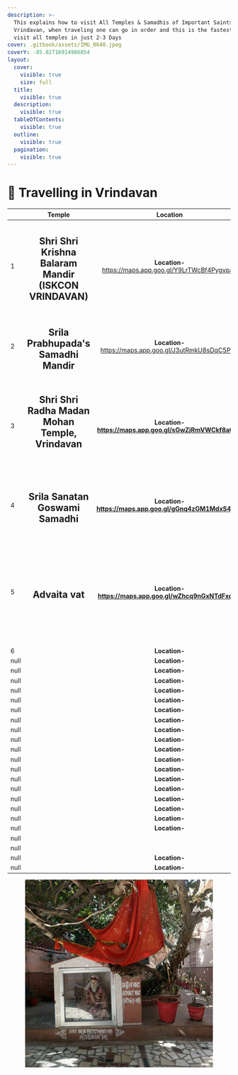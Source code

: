 ```yaml
---
description: >-
  This explains how to visit All Temples & Samadhis of Important Saints in
  Vrindavan, when traveling one can go in order and this is the fastest way to
  visit all temples in just 2-3 Days
cover: .gitbook/assets/IMG_0648.jpeg
coverY: -85.02716914986854
layout:
  cover:
    visible: true
    size: full
  title:
    visible: true
  description:
    visible: true
  tableOfContents:
    visible: true
  outline:
    visible: true
  pagination:
    visible: true
---
```


# 🌳 Travelling in Vrindavan

<table data-card-size="large" data-view="cards"><thead><tr><th data-type="number"></th><th align="center">Temple</th><th align="center">Location </th><th align="center">Deities</th><th align="center">History</th><th data-hidden data-card-cover data-type="files"></th><th data-hidden data-card-target data-type="content-ref"></th></tr></thead><tbody><tr><td>1</td><td align="center"><h2>Shri Shri Krishna Balaram Mandir (ISKCON VRINDAVAN)</h2></td><td align="center"><strong>Location-</strong><br><a href="https://maps.app.goo.gl/Y9LrTWcBf4Pygvpa9">https://maps.app.goo.gl/Y9LrTWcBf4Pygvpa9</a></td><td align="center"><strong>Dities</strong> - <br>Shri Shri Gaur Nitai<br>Shri Shri Krishna Balaram<br>Shri Shri Radha Shyamsundar, <br>Lalita Sakhi &#x26; Vishakha Sakhi</td><td align="center"><strong>Established by -</strong><br>His Divine Grace A.C. Bhaktivedanta Swami Prabhupada(Founder Acharya of ISKCON)<br>on Ram Navami Day, 20 April 1975. </td><td><a href=".gitbook/assets/isk.jpg">isk.jpg</a></td><td><a href="vrindavan/temples-in-vrindavan/shri-shri-krishna-balaram-mandir-iskcon-vrindavan.md">shri-shri-krishna-balaram-mandir-iskcon-vrindavan.md</a></td></tr><tr><td>2</td><td align="center"><h2>Srila Prabhupada's Samadhi Mandir</h2></td><td align="center"><strong>Location-</strong><br><a href="https://maps.app.goo.gl/J3utRmkU8sDqC5P66">https://maps.app.goo.gl/J3utRmkU8sDqC5P66</a></td><td align="center"><strong>Dities</strong> - <br>His Divine Grace A.C. Bhaktivedanta Swami Prabhupada</td><td align="center"><strong>Established by -</strong><br>Disciples of Srila Prabhupada (ISKCON) </td><td><a href=".gitbook/assets/375830429_324003956972750_3005519172630937851_n.jpg">375830429_324003956972750_3005519172630937851_n.jpg</a></td><td></td></tr><tr><td>3</td><td align="center"><h2>Shri Shri Radha Madan Mohan Temple, Vrindavan</h2><p><br></p></td><td align="center"><strong>Location-</strong><br><a href="https://maps.app.goo.gl/sGwZjRmVWCkf8a6ZA"><strong>https://maps.app.goo.gl/sGwZjRmVWCkf8a6ZA</strong></a></td><td align="center"><strong>Dities</strong> - <br>Shri Shri Radha Madan Mohan<br>(Orignally Madan Gopl), <br>Lalita Sakhi &#x26; Vishakha Sakhi<br></td><td align="center"><strong>Established by -</strong><br><strong>Srila</strong> Sanatana Goswami (Disciple of Lord SRI KRISHNA CHAITANYA MAHAPRABHU)<br>in </td><td><a href=".gitbook/assets/image (2).png">image (2).png</a></td><td></td></tr><tr><td>4</td><td align="center"><h2>Srila Sanatan Goswami Samadhi </h2></td><td align="center"><strong>Location-</strong><br><a href="https://maps.app.goo.gl/gGnq4zGM1MdxS45u9"><strong>https://maps.app.goo.gl/gGnq4zGM1MdxS45u9</strong></a></td><td align="center"><strong>Dities</strong> - <br>Srila Sanatan Goswami<br>Granth Samadhi </td><td align="center">Also see on the left of temple, Bhajan Kutir of Srila Sanatan Goswami<img src=".gitbook/assets/image (3).png" alt=""></td><td><a href=".gitbook/assets/image (1).png">image (1).png</a></td><td></td></tr><tr><td>5</td><td align="center"><h2>Advaita vat</h2></td><td align="center"><strong>Location-</strong><br><a href="https://maps.app.goo.gl/wZhcq9nGxNTdFxqN7"><strong>https://maps.app.goo.gl/wZhcq9nGxNTdFxqN7</strong></a></td><td align="center"><strong>Dities</strong> - <br>Advaita Achara <br>Shri Shri Madan Gopal</td><td align="center"><strong>Established by -</strong><br>Advaita Acharya  discovered the original Deity of Madan Mohan in Mahavan-Gokul and served Him here at the base of an old "vat" tree before it was pased to brahmana Chaubhe after that it was passed to Srila Sanatan Goswami </td><td><a href=".gitbook/assets/image (4).png">image (4).png</a></td><td></td></tr><tr><td>6</td><td align="center"></td><td align="center"><strong>Location-</strong><br></td><td align="center"><strong>Dities</strong> - <br></td><td align="center"><strong>Established by -</strong><br></td><td></td><td></td></tr><tr><td>null</td><td align="center"></td><td align="center"><strong>Location-</strong><br></td><td align="center"><strong>Dities</strong> - <br></td><td align="center"><strong>Established by -</strong><br></td><td></td><td></td></tr><tr><td>null</td><td align="center"></td><td align="center"><strong>Location-</strong><br></td><td align="center"><strong>Dities</strong> - <br></td><td align="center"><strong>Established by -</strong><br></td><td></td><td></td></tr><tr><td>null</td><td align="center"></td><td align="center"><strong>Location-</strong><br></td><td align="center"><strong>Dities</strong> - <br></td><td align="center"><strong>Established by -</strong><br></td><td></td><td></td></tr><tr><td>null</td><td align="center"></td><td align="center"><strong>Location-</strong><br></td><td align="center"><strong>Dities</strong> - <br></td><td align="center"><strong>Established by -</strong><br></td><td></td><td></td></tr><tr><td>null</td><td align="center"></td><td align="center"><strong>Location-</strong><br></td><td align="center"><strong>Dities</strong> - <br></td><td align="center"><strong>Established by -</strong><br></td><td></td><td></td></tr><tr><td>null</td><td align="center"></td><td align="center"><strong>Location-</strong><br></td><td align="center"><strong>Dities</strong> - <br></td><td align="center"><strong>Established by -</strong><br></td><td></td><td></td></tr><tr><td>null</td><td align="center"></td><td align="center"><strong>Location-</strong><br></td><td align="center"><strong>Dities</strong> - <br></td><td align="center"><strong>Established by -</strong><br></td><td></td><td></td></tr><tr><td>null</td><td align="center"></td><td align="center"><strong>Location-</strong><br></td><td align="center"><strong>Dities</strong> - <br></td><td align="center"><strong>Established by -</strong><br></td><td></td><td></td></tr><tr><td>null</td><td align="center"></td><td align="center"><strong>Location-</strong><br></td><td align="center"><strong>Dities</strong> - <br></td><td align="center"><strong>Established by -</strong><br></td><td></td><td></td></tr><tr><td>null</td><td align="center"></td><td align="center"><strong>Location-</strong><br></td><td align="center"><strong>Dities</strong> - <br></td><td align="center"><strong>Established by -</strong><br></td><td></td><td></td></tr><tr><td>null</td><td align="center"></td><td align="center"><strong>Location-</strong><br></td><td align="center"><strong>Dities</strong> - <br></td><td align="center"><strong>Established by -</strong><br></td><td></td><td></td></tr><tr><td>null</td><td align="center"></td><td align="center"><strong>Location-</strong><br></td><td align="center"><strong>Dities</strong> - <br></td><td align="center"><strong>Established by -</strong><br></td><td></td><td></td></tr><tr><td>null</td><td align="center"></td><td align="center"><strong>Location-</strong><br></td><td align="center"><strong>Dities</strong> - <br></td><td align="center"><strong>Established by -</strong><br></td><td></td><td></td></tr><tr><td>null</td><td align="center"></td><td align="center"><strong>Location-</strong><br></td><td align="center"><strong>Dities</strong> - <br></td><td align="center"><strong>Established by -</strong><br></td><td></td><td></td></tr><tr><td>null</td><td align="center"></td><td align="center"><strong>Location-</strong><br></td><td align="center"><strong>Dities</strong> - <br></td><td align="center"><strong>Established by -</strong><br></td><td></td><td></td></tr><tr><td>null</td><td align="center"></td><td align="center"><strong>Location-</strong><br></td><td align="center"><strong>Dities</strong> - <br></td><td align="center"><strong>Established by -</strong><br></td><td></td><td></td></tr><tr><td>null</td><td align="center"></td><td align="center"><strong>Location-</strong></td><td align="center"><strong>Dities</strong> - <br></td><td align="center"><strong>Established by -</strong><br></td><td></td><td></td></tr><tr><td>null</td><td align="center"></td><td align="center"><strong>Location-</strong></td><td align="center"><strong>Dities</strong> - <br></td><td align="center"><strong>Established by -</strong><br></td><td></td><td></td></tr><tr><td>null</td><td align="center"></td><td align="center"></td><td align="center"><strong>Dities</strong> - <br></td><td align="center"><strong>Established by -</strong><br></td><td></td><td></td></tr><tr><td>null</td><td align="center"></td><td align="center"></td><td align="center"><strong>Dities</strong> - <br></td><td align="center"><strong>Established by -</strong><br></td><td></td><td></td></tr><tr><td>null</td><td align="center"></td><td align="center"><strong>Location-</strong><br></td><td align="center"><strong>Dities</strong> - <br></td><td align="center"><strong>Established by -</strong><br></td><td></td><td></td></tr><tr><td>null</td><td align="center"></td><td align="center"><strong>Location-</strong><br></td><td align="center"><strong>Dities</strong> - <br></td><td align="center"><strong>Established by -</strong><br></td><td></td><td></td></tr></tbody></table>

<figure><img src=".gitbook/assets/image (4).png" alt=""><figcaption></figcaption></figure>
